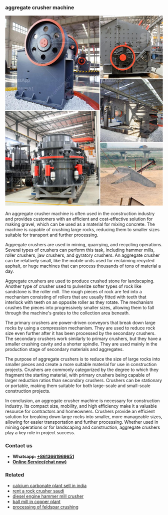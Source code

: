 <h3>aggregate crusher machine</h3><img src='1708309097.jpg' alt=''><p>An aggregate crusher machine is often used in the construction industry and provides customers with an efficient and cost-effective solution for making gravel, which can be used as a material for mixing concrete. The machine is capable of crushing large rocks, reducing them to smaller sizes suitable for transport and further processing.</p><p>Aggregate crushers are used in mining, quarrying, and recycling operations. Several types of crushers can perform this task, including hammer mills, roller crushers, jaw crushers, and gyratory crushers. An aggregate crusher can be relatively small, like the mobile units used for reclaiming recycled asphalt, or huge machines that can process thousands of tons of material a day.</p><p>Aggregate crushers are used to produce crushed stone for landscaping. Another type of crusher used to pulverize softer types of rock like sandstone is the roller mill. The rough pieces of rock are fed into a mechanism consisting of rollers that are usually fitted with teeth that interlock with teeth on an opposite roller as they rotate. The mechanism crushes the pieces into progressively smaller sizes, allowing them to fall through the machine's grates to the collection area beneath.</p><p>The primary crushers are power-driven conveyors that break down large rocks by using a compression mechanism. They are used to reduce rock size even further after it has been processed by the secondary crushers. The secondary crushers work similarly to primary crushers, but they have a smaller crushing cavity and a shorter spindle. They are used mainly in the production stage of secondary materials and aggregates.</p><p>The purpose of aggregate crushers is to reduce the size of large rocks into smaller pieces and create a more suitable material for use in construction projects. Crushers are commonly categorized by the degree to which they fragment the starting material, with primary crushers being capable of larger reduction ratios than secondary crushers. Crushers can be stationary or portable, making them suitable for both large-scale and small-scale construction projects.</p><p>In conclusion, an aggregate crusher machine is necessary for construction industry. Its compact size, mobility, and high efficiency make it a valuable resource for contractors and homeowners. Crushers provide an efficient solution for breaking down large rocks into smaller, more manageable sizes, allowing for easier transportation and further processing. Whether used in mining operations or for landscaping and construction, aggregate crushers play a key role in project success.</p><h3>Contact us</h3><ul><li><strong>Whatsapp:&nbsp;<a href="https://wa.me/8613661969651">+8613661969651</a></strong></li><li><a href="https://swt.shibang-china.com/?git&amp;zhl&amp;aggregate crusher machine"><strong>Online Service(chat now)</strong></a></li></ul><h3>Related</h3><ul><li><a href='calcium carbonate plant sell in india.md'>calcium carbonate plant sell in india</a></li><li><a href='rent a rock crusher saudi.md'>rent a rock crusher saudi</a></li><li><a href='diesel engine hammer mill crusher.md'>diesel engine hammer mill crusher</a></li><li><a href='ball mill in copper plant.md'>ball mill in copper plant</a></li><li><a href='processing of feldspar crushing.md'>processing of feldspar crushing</a></li></ul>